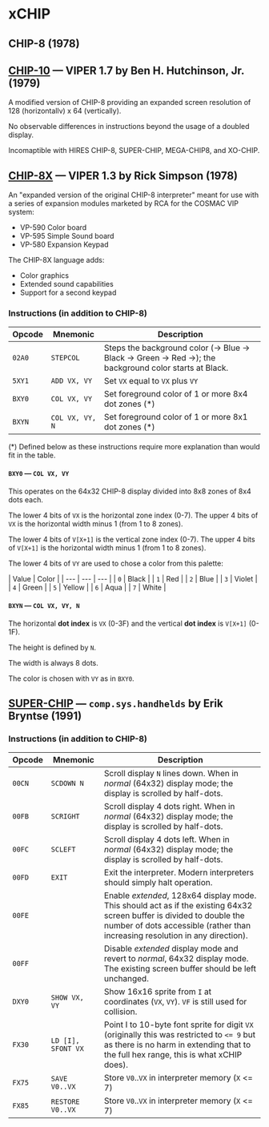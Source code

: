 # xCHIP

## CHIP-8 (1978)

## [CHIP-10] — VIPER 1.7 by Ben H. Hutchinson, Jr. (1979)

A modified version of CHIP-8 providing an expanded screen resolution
of 128 (horizontallv) x 64 (vertically).

No observable differences in instructions beyond the usage of a doubled display.

[CHIP-10]: http://www.mattmik.com/files/viper/Volume1Issue07.pdf

Incomaptible with HIRES CHIP-8, SUPER-CHIP, MEGA-CHIP8, and XO-CHIP.

## [CHIP-8X] — VIPER 1.3 by Rick Simpson (1978)

An "expanded version of the original CHIP-8 interpreter" meant for use with a series
of expansion modules marketed by RCA for the COSMAC VIP system:

 - VP-590 Color board
 - VP-595 Simple Sound board
 - VP-580 Expansion Keypad

The CHIP-8X language adds:

 - Color graphics
 - Extended sound capabilities
 - Support for a second keypad

[CHIP-8x]: http://www.mattmik.com/files/viper/Volume1Issue03.pdf

### Instructions (in addition to CHIP-8)

| Opcode | Mnemonic | Description |
| --- | --- | --- |
| `02A0` | ```STEPCOL``` | Steps the background color (-> Blue -> Black -> Green -> Red ->); the background color starts at Black. |
| `5XY1` | ```ADD VX, VY``` | Set `VX` equal to `VX` plus `VY` |
| `BXY0` | ```COL VX, VY``` | Set foreground color of 1 or more 8x4 dot zones (*) |
| `BXYN` | ```COL VX, VY, N``` | Set foreground color of 1 or more 8x1 dot zones (*) |

(*) Defined below as these instructions require more explanation than would fit in the table.

#### `BXY0` — `COL VX, VY`

This operates on the 64x32 CHIP-8 display divided into 8x8 zones of 8x4 dots each.

The lower 4 bits of `VX` is the horizontal zone index (0-7). The upper 4 bits of `VX` is the horizontal width minus 1 (from 1 to 8 zones).

The lower 4 bits of `V[X+1]` is the vertical zone index (0-7). The upper 4 bits of `V[X+1]` is the horizontal width minus 1 (from 1 to 8 zones).

The lower 4 bits of `VY` are used to chose a color from this palette:

| Value | Color |
| --- | --- | --- |
| `0` | Black |
| `1` | Red |
| `2` | Blue |
| `3` | Violet |
| `4` | Green |
| `5` | Yellow |
| `6` | Aqua |
| `7` | White |

#### `BXYN` — `COL VX, VY, N`

The horizontal **dot index** is `VX` (0-3F) and the vertical **dot index** is `V[X+1]` (0-1F).

The height is defined by `N`.

The width is always 8 dots.

The color is chosen with `VY` as in `BXY0`.

## [SUPER-CHIP] — `comp.sys.handhelds` by Erik Bryntse (1991)

[SUPER-CHIP]: http://devernay.free.fr/hacks/chip8/schip.txt

### Instructions (in addition to CHIP-8)

| Opcode | Mnemonic | Description |
| --- | --- | --- |
| `00CN` | ```SCDOWN N``` | Scroll display `N` lines down. When in _normal_ (64x32) display mode; the display is scrolled by half-dots. |
| `00FB` | ```SCRIGHT``` | Scroll display 4 dots right. When in _normal_ (64x32) display mode; the display is scrolled by half-dots. |
| `00FC` | ```SCLEFT``` | Scroll display 4 dots left. When in _normal_ (64x32) display mode; the display is scrolled by half-dots. |
| `00FD` | ```EXIT``` | Exit the interpreter. Modern interpreters should simply halt operation.
| `00FE` |  | Enable _extended_, 128x64 display mode. This should act as if the existing 64x32 screen buffer is divided to double the number of dots accessible (rather than increasing resolution in any direction). |
| `00FF` |  | Disable _extended_ display mode and revert to _normal_, 64x32 display mode. The existing screen buffer should be left unchanged. |
| `DXY0` | ```SHOW VX, VY``` | Show 16x16 sprite from `I` at coordinates (`VX`, `VY`). `VF` is still used for collision.
| `FX30` | ```LD [I], SFONT VX``` | Point I to 10-byte font sprite for digit `VX` (originally this was restricted to `<= 9` but as there is no harm in extending that to the full hex range, this is what xCHIP does). |
| `FX75` | ```SAVE V0..VX``` | Store `V0`..`VX` in interpreter memory (`X` <= 7) |
| `FX85` | ```RESTORE V0..VX``` | Store `V0`..`VX` in interpreter memory (`X` <= 7) |
